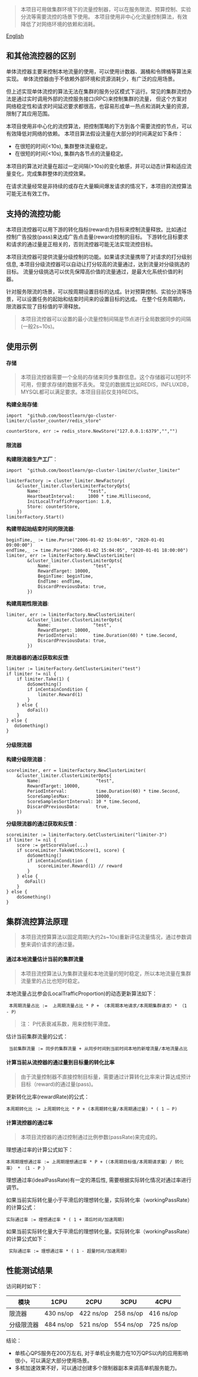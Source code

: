 >本项目可用做集群环境下的流量控制器，可以在服务限流、预算控制、实验分流等需要流控的场景下使用。
本项目使用非中心化流量控制算法，有效降低了对网络环境的依赖和消耗。

[English](./README.md)

## 和其他流控器的区别
单体流控器主要来控制本地流量的使用，可以使用计数器、漏桶和令牌桶等算法来实现。
单体流控器由于不依赖外部环境和资源消耗少，有广泛的应用场景。

但上述实现单体流控的算法无法在集群的服务分区模式下运行。常见的集群流控办法是通过实时调用外部的流控服务接口(RPC)来控制集群的流量，
但这个方案对网络稳定性和请求时间延迟要求都很高，也容易形成单一热点和消耗大量的资源，限制了其应用范围。

本项目使用非中心化的流控算法，把控制策略的下方到各个需要流控的节点，可以有效降低对网络的依赖。
本项目算法假设流量在大部分的时间满足如下条件：
 * 在很短的时间(<10s), 集群整体流量稳定。 
 * 在很短的时间(<10s), 集群内各节点的流量稳定。
 
本项目的算法对流量在超过一定间隔(>10s)的变化敏感，并可以动态计算和适应流量变化，完成集群整体的流控效果。

在请求流量经常是非持续的或存在大量瞬间爆发请求的情况下，本项目的流控算法可能无法有效工作。

## 支持的流控功能
本项目流控器可以用下游的转化指标(reward)为目标来控制流量释放。比如通过控制广告投放(pass)来达成广告点击量(reward)控制的目标。
下游转化目标要求和请求的通过量是正相关的，否则流控器可能无法实现流控目标。

本项目流控器可提供流量分级控制的功能。如果请求流量携带了对请求的打分级别信息, 
本项目分级流控器可以自动让打分较高的流量通过，达到流量对分级挑选的目标。
流量分级挑选可以优先保障高价值的流量通过，是最大化系统价值的利器。

针对服务限流的场景，可以按周期设置目标的达成。针对预算控制、实验分流等场景，可以设置任务的起始和结束时间来的设置目标的达成。
在整个任务周期内， 限流器实现了目标值的平滑释放。
>本项目流控器可以设置的最小流量控制间隔是节点进行全局数据同步的间隔(一般2s~10s)。

## 使用示例
#### 存储
>本项目流控器需要一个全局的存储来同步集群信息。这个存储器可以短时不可用，但要求存储的数据不丢失。
>常见的数据库比如REDIS，INFLUXDB，MYSQL都可以满足要求。本项目目前仅支持REDIS。

**构建全局存储**:

    import	"github.com/boostlearn/go-cluster-limiter/cluster_counter/redis_store"
        	
    counterStore, err := redis_store.NewStore("127.0.0.1:6379","","")

#### 限流器
**构建限流器生产工厂**：

    import	"github.com/boostlearn/go-cluster-limiter/cluster_limiter"
    
    limiterFactory := cluster_limiter.NewFactory(
    	&cluster_limiter.ClusterLimiterFactoryOpts{
    		Name:                  "test",
    		HeartbeatInterval:     1000 * time.Millisecond,
    		InitLocalTrafficProportion: 1.0,
    		Store: counterStore,
    	})
    limiterFactory.Start()
 
**构建带起始结束时间的限流器**:
    
    beginTime,_ := time.Parse("2006-01-02 15:04:05", "2020-01-01 09:00:00")
    endTime,_ := time.Parse("2006-01-02 15:04:05", "2020-01-01 18:00:00")
    limiter, err := limiterFactory.NewClusterLimiter(
    		&cluster_limiter.ClusterLimiterOpts{
    			Name:                "test",
    			RewardTarget: 10000,
    			BeginTime: beginTime,
    			EndTime: endTime,
    			DiscardPreviousData: true,
    		})
    		
**构建周期性限流器**:
     
    limiter, err := limiterFactory.NewClusterLimiter(
    		&cluster_limiter.ClusterLimiterOpts{
    			Name:                "test",
    			RewardTarget: 10000,
    			PeriodInterval:      time.Duration(60) * time.Second,
    			DiscardPreviousData: true,
    		})   		


**限流器器的通过获取和反馈**:
    
    limiter := limiterFactory.GetClusterLimiter("test")
    if limiter != nil {
        if limiter.Take(1) { 
    	    doSomething()
    	    if inCentainCondition {
    	        limiter.Reward(1) 
    	    }
        } else { 
            doFail()
        }
    } else {
       doSomething()
    }

#### 分级限流器
**构建分级限流器**：
    
    scorelimiter, err = limiterFactory.NewClusterLimiter(
    	&cluster_limiter.ClusterLimiterOpts{
    		Name:                     "test",
    		RewardTarget: 10000,
    		PeriodInterval:           time.Duration(60) * time.Second,
    		ScoreSamplesMax:          10000,
    		ScoreSamplesSortInterval: 10 * time.Second,
    		DiscardPreviousData:      true,
    	})
    		
**分级限流器的通过获取和反馈**：
    
    scoreLimiter := limiterFactory.GetClusterLimiter("limiter-3")
    if limiter != nil {
        score := getScoreValue(...)
        if scoreLimiter.TakeWithScore(1, score) { 
    	    doSomething()
    	    if inCentainCondition {
    	        scoreLimiter.Reward(1) // reward
    	    }
        } else {
           doFail()
        }
    } else {
        doSomething()
    }
    
## 集群流控算法原理
>本项目流控算算法以固定周期(大约2s~10s)重新评估流量情况，通过参数调整来调价请求的通过量。

#### 通过本地流量估计当前的集群流量
>本项目流控算法认为集群流量和本地流量的短时稳定，所以本地流量在集群流量里的占比也短时稳定。
 
本地流量占比参会(LocalTrafficProportion)的动态更新算法如下：

     本周期流量占比 :=  上周期流量占比 * P + （本周期本地请求/本周期集群请求）* （1 - P）
     

> 注： P代表衰减系数，用来控制平滑度。

估计当前集群流量的公式：

     当前集群流量 := 同步的集群流量 + 从同步时间到当前时间本地的新增流量/本地流量占比

#### 计算当前从流控器的通过量到目标量的转化比率
>由于流量控制器不直接控制目标量，需要通过计算转化比率来计算达成预计目标（reward)的通过量(pass)。

更新转化比率(rewardRate)的公式：

    本周期转化比 := 上周期转化比 * P + (本周期转化量/本周期通过量) * ( 1 – P)

#### 计算流控器的通过率
>本项目流控器的通过控制通过比例参数(passRate)来完成的。

理想通过率的计算公式如下：

    本周期理想通过率 := 上周期理想通过率 * P + (（本周期目标值/本周期请求量）/ 转化率） * （1 - P ） 

理想通过率(idealPassRate)有一定的滞后性, 需要根据实际转化情况对通过率进行调节。

如果当前实际转化量小于平滑后的理想转化量，实际转化率（workingPassRate）的计算公式：

    实际通过率 := 理想通过率 * ( 1 + 滞后时间/加速周期)

如果当前实际转化量大于平滑后的理想转化量。实际转化率（workingPassRate）的计算公式如下：

     实际通过率 := 理想通过率 * ( 1 - 超量时间/加速周期)

## 性能测试结果
访问耗时如下：

|模块|1CPU|2CPU|3CPU|4CPU|
|----|----|----|----|---|
|限流器|430 ns/op|422 ns/op|258 ns/op|416 ns/op|
|分级限流器|484 ns/op|521 ns/op|554 ns/op|725 ns/op|

结论： 
* 单核心QPS服务在200万左右, 对于单机业务能力在10万QPS以内的应用影响很小，可以满足大部分使用场景。
* 多核加速效果不好，可以通过创建多个限制器副本来调高单机服务能力。

